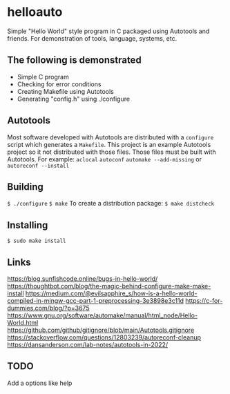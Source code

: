 # helloauto
Simple "Hello World" style program in C packaged using Autotools and friends.
For demonstration of tools, language, systems, etc.

## The following is demonstrated
- Simple C program
- Checking for error conditions
- Creating Makefile using Autotools
- Generating "config.h" using ./configure

## Autotools
Most software developed with Autotools are distributed with a `configure` 
script which generates a `Makefile`. This project is an example Autotools
project so it not distributed with those files. Those files must be built
with Autotools.
For example:
``aclocal``
``autoconf``
``automake --add-missing``
or
``autoreconf --install``

## Building
``$ ./configure``
``$ make``
To create a distribution package:
``$ make distcheck``

## Installing
``$ sudo make install``

## Links
https://blog.sunfishcode.online/bugs-in-hello-world/
https://thoughtbot.com/blog/the-magic-behind-configure-make-make-install
https://medium.com/@evilsapphire_s/how-is-a-hello-world-compiled-in-mingw-gcc-part-1-preprocessing-3e3898e3c11d
https://c-for-dummies.com/blog/?p=3675
https://www.gnu.org/software/automake/manual/html_node/Hello-World.html
https://github.com/github/gitignore/blob/main/Autotools.gitignore
https://stackoverflow.com/questions/12803239/autoreconf-cleanup
https://dansanderson.com/lab-notes/autotools-in-2022/

## TODO
Add a options like help

